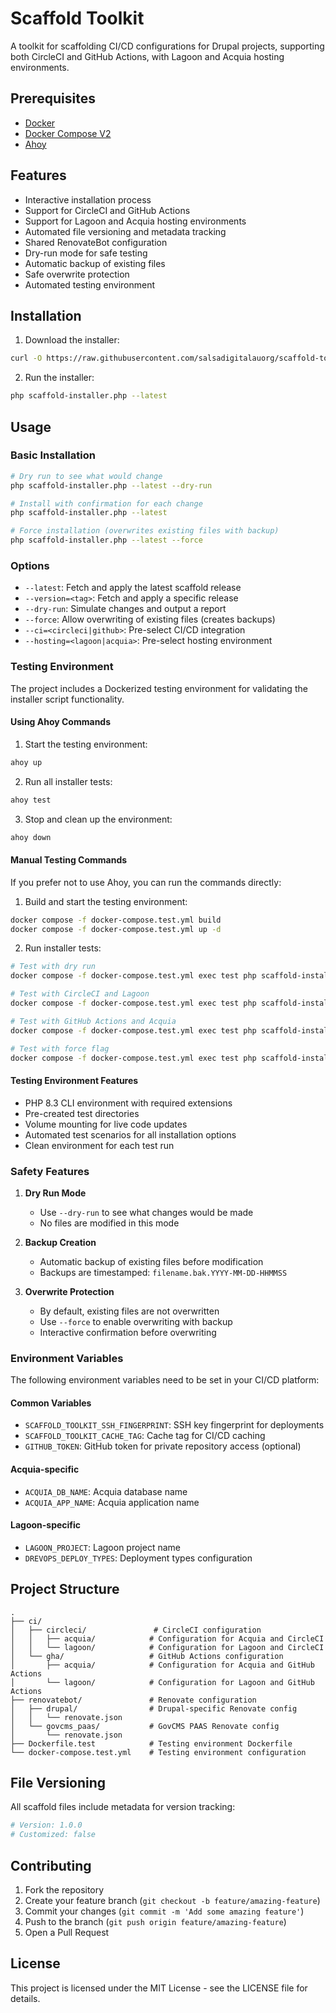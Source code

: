 # Scaffold Toolkit

A toolkit for scaffolding CI/CD configurations for Drupal projects, supporting both CircleCI and GitHub Actions, with Lagoon and Acquia hosting environments.

## Prerequisites

- [Docker](https://docs.docker.com/get-docker/)
- [Docker Compose V2](https://docs.docker.com/compose/install/)
- [Ahoy](https://github.com/ahoy-cli/ahoy#installation)

## Features

- Interactive installation process
- Support for CircleCI and GitHub Actions
- Support for Lagoon and Acquia hosting environments
- Automated file versioning and metadata tracking
- Shared RenovateBot configuration
- Dry-run mode for safe testing
- Automatic backup of existing files
- Safe overwrite protection
- Automated testing environment

## Installation

1. Download the installer:
```bash
curl -O https://raw.githubusercontent.com/salsadigitalauorg/scaffold-toolkit/main/scaffold-installer.php
```

2. Run the installer:
```bash
php scaffold-installer.php --latest
```

## Usage

### Basic Installation
```bash
# Dry run to see what would change
php scaffold-installer.php --latest --dry-run

# Install with confirmation for each change
php scaffold-installer.php --latest

# Force installation (overwrites existing files with backup)
php scaffold-installer.php --latest --force
```

### Options
- `--latest`: Fetch and apply the latest scaffold release
- `--version=<tag>`: Fetch and apply a specific release
- `--dry-run`: Simulate changes and output a report
- `--force`: Allow overwriting of existing files (creates backups)
- `--ci=<circleci|github>`: Pre-select CI/CD integration
- `--hosting=<lagoon|acquia>`: Pre-select hosting environment

### Testing Environment

The project includes a Dockerized testing environment for validating the installer script functionality.

#### Using Ahoy Commands

1. Start the testing environment:
```bash
ahoy up
```

2. Run all installer tests:
```bash
ahoy test
```

3. Stop and clean up the environment:
```bash
ahoy down
```

#### Manual Testing Commands

If you prefer not to use Ahoy, you can run the commands directly:

1. Build and start the testing environment:
```bash
docker compose -f docker-compose.test.yml build
docker compose -f docker-compose.test.yml up -d
```

2. Run installer tests:
```bash
# Test with dry run
docker compose -f docker-compose.test.yml exec test php scaffold-installer.php --latest --dry-run

# Test with CircleCI and Lagoon
docker compose -f docker-compose.test.yml exec test php scaffold-installer.php --latest --ci=circleci --hosting=lagoon

# Test with GitHub Actions and Acquia
docker compose -f docker-compose.test.yml exec test php scaffold-installer.php --latest --ci=github --hosting=acquia

# Test with force flag
docker compose -f docker-compose.test.yml exec test php scaffold-installer.php --latest --force
```

#### Testing Environment Features
- PHP 8.3 CLI environment with required extensions
- Pre-created test directories
- Volume mounting for live code updates
- Automated test scenarios for all installation options
- Clean environment for each test run

### Safety Features

1. **Dry Run Mode**
   - Use `--dry-run` to see what changes would be made
   - No files are modified in this mode

2. **Backup Creation**
   - Automatic backup of existing files before modification
   - Backups are timestamped: `filename.bak.YYYY-MM-DD-HHMMSS`

3. **Overwrite Protection**
   - By default, existing files are not overwritten
   - Use `--force` to enable overwriting with backup
   - Interactive confirmation before overwriting

### Environment Variables
The following environment variables need to be set in your CI/CD platform:

#### Common Variables
- `SCAFFOLD_TOOLKIT_SSH_FINGERPRINT`: SSH key fingerprint for deployments
- `SCAFFOLD_TOOLKIT_CACHE_TAG`: Cache tag for CI/CD caching
- `GITHUB_TOKEN`: GitHub token for private repository access (optional)

#### Acquia-specific
- `ACQUIA_DB_NAME`: Acquia database name
- `ACQUIA_APP_NAME`: Acquia application name

#### Lagoon-specific
- `LAGOON_PROJECT`: Lagoon project name
- `DREVOPS_DEPLOY_TYPES`: Deployment types configuration

## Project Structure

```
.
├── ci/
│   ├── circleci/               # CircleCI configuration
│   │   ├── acquia/            # Configuration for Acquia and CircleCI
│   │   └── lagoon/            # Configuration for Lagoon and CircleCI
│   └── gha/                   # GitHub Actions configuration
│       ├── acquia/            # Configuration for Acquia and GitHub Actions
│       └── lagoon/            # Configuration for Lagoon and GitHub Actions
├── renovatebot/               # Renovate configuration
│   ├── drupal/                # Drupal-specific Renovate config
│   │   └── renovate.json
│   └── govcms_paas/           # GovCMS PAAS Renovate config
│       └── renovate.json
├── Dockerfile.test            # Testing environment Dockerfile
└── docker-compose.test.yml    # Testing environment configuration
```

## File Versioning

All scaffold files include metadata for version tracking:
```yaml
# Version: 1.0.0
# Customized: false
```

## Contributing

1. Fork the repository
2. Create your feature branch (`git checkout -b feature/amazing-feature`)
3. Commit your changes (`git commit -m 'Add some amazing feature'`)
4. Push to the branch (`git push origin feature/amazing-feature`)
5. Open a Pull Request

## License

This project is licensed under the MIT License - see the LICENSE file for details. 